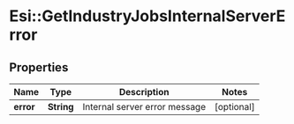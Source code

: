 # Esi::GetIndustryJobsInternalServerError

## Properties
Name | Type | Description | Notes
------------ | ------------- | ------------- | -------------
**error** | **String** | Internal server error message | [optional] 


